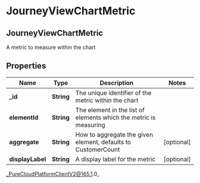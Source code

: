 # JourneyViewChartMetric

## JourneyViewChartMetric
A metric to measure within the chart

## Properties

|Name | Type | Description | Notes|
|------------ | ------------- | ------------- | -------------|
| **_id** | **String** | The unique identifier of the metric within the chart | |
| **elementId** | **String** | The element in the list of elements which the metric is measuring | |
| **aggregate** | **String** | How to aggregate the given element, defaults to CustomerCount | [optional] |
| **displayLabel** | **String** | A display label for the metric | [optional] |



_PureCloudPlatformClientV2@165.1.0_
